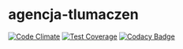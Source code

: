 # agencja-tlumaczen
[![Code Climate](https://codeclimate.com/github/RafLeszczynski/agencja-tlumaczen/badges/gpa.svg)](https://codeclimate.com/github/RafLeszczynski/agencja-tlumaczen)
[![Test Coverage](https://codeclimate.com/github/RafLeszczynski/agencja-tlumaczen/badges/coverage.svg)](https://codeclimate.com/github/RafLeszczynski/agencja-tlumaczen/coverage)
[![Codacy Badge](https://api.codacy.com/project/badge/grade/7f8da4dff80240108f9cec96d7c4f940)](https://www.codacy.com/app/raf-leszcz/agencja-tlumaczen)
